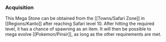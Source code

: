 ### Acquisition
This Mega Stone can be obtained from the [[Towns/Safari Zone]] in [[Regions/Kanto]] after reaching Safari level 10. After hitting the required level, it has a chance of spawning as an item. It will then be possible to mega evolve [[Pokemon/Pinsir]], as long as the other requirements are met.